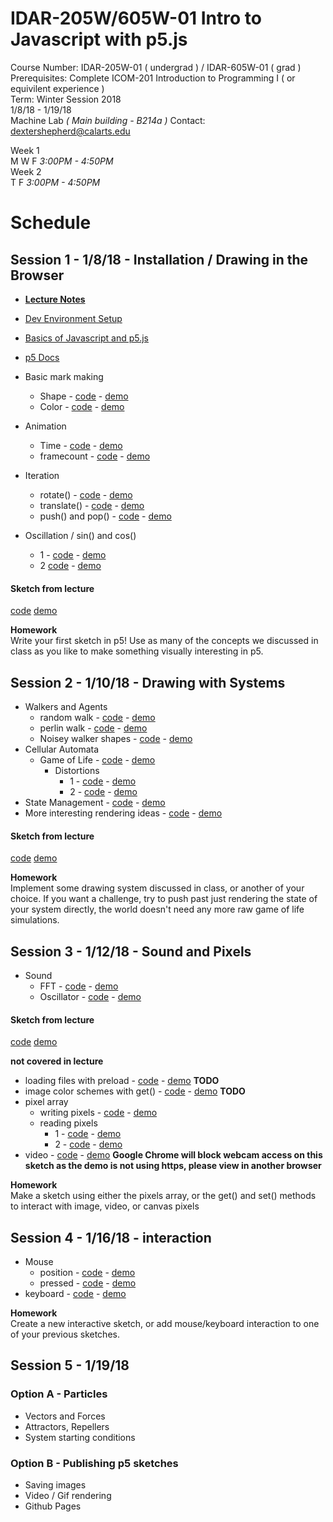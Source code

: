 # IDAR-205W/605W-01 Intro to Javascript with p5.js

Course Number: IDAR-205W-01 ( undergrad ) / IDAR-605W-01 ( grad )  
Prerequisites: Complete ICOM-201 Introduction to Programming I ( or equivilent experience )  
Term: Winter Session 2018  
1/8/18 - 1/19/18  
Machine Lab _( Main building - B214a )_
Contact: dextershepherd@calarts.edu  


Week 1  
M W F _3:00PM - 4:50PM_  
Week 2  
T F _3:00PM - 4:50PM_  

# Schedule

## Session 1 - 1/8/18 - Installation / Drawing in the Browser
- [__Lecture Notes__](session-1-sketch/notes.md)

- [Dev Environment Setup](environment-setup.md)
- [ Basics of Javascript and p5.js ](javascript-and-p5-basics.md)
- [ p5 Docs ](https://p5js.org/reference/)
- Basic mark making
  - Shape - [code](session-1-examples/shape/sketch.js) - [demo](http://dexterjshepherd.com/p5js-winter-session/session-1-examples/shape)
  - Color - [code](session-1-examples/color/sketch.js) - [demo](http://dexterjshepherd.com/p5js-winter-session/session-1-examples/color)
- Animation
  - Time - [code](session-1-examples/time/sketch.js) - [demo](http://dexterjshepherd.com/p5js-winter-session/session-1-examples/time)
  - framecount - [code](session-1-examples/framecount/sketch.js) - [demo](http://dexterjshepherd.com/p5js-winter-session/session-1-examples/framecount)
- Iteration
  - rotate() - [code](session-1-examples/rotate/sketch.js) - [demo](http://dexterjshepherd.com/p5js-winter-session/session-1-examples/rotate)
  - translate() - [code](session-1-examples/translate/sketch.js) - [demo](http://dexterjshepherd.com/p5js-winter-session/session-1-examples/translate) 
  - push() and pop() - [code](session-1-examples/push-and-pop/sketch.js) - [demo](http://dexterjshepherd.com/p5js-winter-session/session-1-examples/push-and-pop) 
- Oscillation / sin() and cos() 
  - 1 - [code](session-1-examples/sin-and-cos-1/sketch.js) - [demo](http://dexterjshepherd.com/p5js-winter-session/session-1-examples/sin-and-cos-1)
  - 2 [code](session-1-examples/sin-and-cos-2/sketch.js) - [demo](http://dexterjshepherd.com/p5js-winter-session/session-1-examples/sin-and-cos-2)

#### Sketch from lecture
[code](session-1-sketch/sketch.js) [demo](http://dexterjshepherd.com/p5js-winter-session/session-1-sketch)

__Homework__  
Write your first sketch in p5! Use as many of the concepts we discussed in class as you like to make something visually interesting in p5.

## Session 2 - 1/10/18 - Drawing with Systems
- Walkers and Agents
  - random walk - [code](session-2-examples/random-walker/sketch.js) - [demo](http://dexterjshepherd.com/p5js-winter-session/session-2-examples/random-walker)
  - perlin walk - [code](session-2-examples/perlin-walker/sketch.js) - [demo](http://dexterjshepherd.com/p5js-winter-session/session-2-examples/perlin-walker)
  - Noisey walker shapes - [code](session-2-examples/walker-shapes/sketch.js) - [demo](http://dexterjshepherd.com/p5js-winter-session/session-2-examples/walker-shapes)
- Cellular Automata
  - Game of Life - [code](session-2-examples/basic-game-of-life/sketch.js) - [demo](http://dexterjshepherd.com/p5js-winter-session/session-2-examples/basic-game-of-life)
    - Distortions 
      - 1 - [code](session-2-examples/game-of-life-distortions-1/sketch.js) - [demo](http://dexterjshepherd.com/p5js-winter-session/session-2-examples/game-of-life-distortions-1)
      - 2 - [code](session-2-examples/game-of-life-distortions-2/sketch.js) - [demo](http://dexterjshepherd.com/p5js-winter-session/session-2-examples/game-of-life-distortions-2)
- State Management - [code](session-2-examples/game-of-life-state-management/sketch.js) - [demo](http://dexterjshepherd.com/p5js-winter-session/session-2-examples/game-of-life-state-management)
- More interesting rendering ideas - [code](session-2-examples/game-of-life-rendering/sketch.js) - [demo](http://dexterjshepherd.com/p5js-winter-session/session-2-examples/game-of-life-rendering)

#### Sketch from lecture
[code](session-2-sketch/sketch.js) [demo](http://dexterjshepherd.com/p5js-winter-session/session-2-sketch)

__Homework__  
Implement some drawing system discussed in class, or another of your choice. If you want a challenge, try to push past just rendering the state of your system directly, the world doesn't need any more raw game of life simulations.

## Session 3 - 1/12/18 - Sound and Pixels
- Sound
  - FFT - [code](session-4-examples/sound-load/sketch.js) - [demo](http://dexterjshepherd.com/p5js-winter-session/session-4-examples/sound-load)
  - Oscillator - [code](session-4-examples/sound-loop/sketch.js) - [demo](http://dexterjshepherd.com/p5js-winter-session/session-4-examples/sound-loop)

#### Sketch from lecture
[code](session-4-sketch/sketch.js) [demo](http://dexterjshepherd.com/p5js-winter-session/session-4-sketch)



__not covered in lecture__
- loading files with preload - [code]() - [demo]() __TODO__
- image color schemes with get() - [code]() - [demo]() __TODO__
- pixel array
  - writing pixels - [code](session-4-examples/writing-pixels/sketch.js) - [demo](http://dexterjshepherd.com/p5js-winter-session/session-4-examples/writing-pixels) 
  - reading pixels
    - 1 - [code](session-4-examples/reading-pixels-1/sketch.js) - [demo](http://dexterjshepherd.com/p5js-winter-session/session-4-examples/reading-pixels-1) 
    - 2 - [code](session-4-examples/reading-pixels-2/sketch.js) - [demo](http://dexterjshepherd.com/p5js-winter-session/session-4-examples/reading-pixels-2) 
- video - [code](session-4-examples/video/sketch.js) - [demo](http://dexterjshepherd.com/p5js-winter-session/session-4-examples/video) __Google Chrome will block webcam access on this sketch as the demo is not using https, please view in another browser__

__Homework__  
Make a sketch using either the pixels array, or the get() and set() methods to interact with image, video, or canvas pixels

## Session 4 - 1/16/18 - interaction
- Mouse
  - position - [code](session-3-examples/mouse-position/sketch.js) - [demo](http://dexterjshepherd.com/p5js-winter-session/session-3-examples/mouse-position) 
  - pressed - [code](session-3-examples/mouse-pressed/sketch.js) - [demo](http://dexterjshepherd.com/p5js-winter-session/session-3-examples/mouse-pressed) 
- keyboard - [code](session-3-examples/keyboard/sketch.js) - [demo](http://dexterjshepherd.com/p5js-winter-session/session-3-examples/keyboard) 

__Homework__  
Create a new interactive sketch, or add mouse/keyboard interaction to one of your previous sketches.

## Session 5 - 1/19/18
### Option A - Particles
  - Vectors and Forces
  - Attractors, Repellers
  - System starting conditions
### Option B - Publishing p5 sketches
  - Saving images
  - Video / Gif rendering
  - Github Pages 
